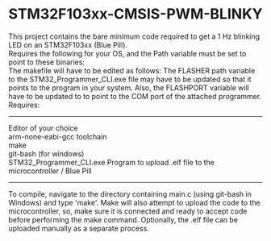 # STM32F103xx-CMSIS-PWM-BLINKY

This project contains the bare minimum code required to get a 1 Hz blinking LED on an STM32F103xx (Blue Pill).<br>
Requires the following for your OS, and the Path variable must be set to point to these binaries:<br>
The makefile will have to be edited as follows: The FLASHER path variable to the STM32_Programmer_CLI.exe file may have to be updated so that it points to the program in your system. Also, the FLASHPORT variable will have to be updated to to point to the COM port of the attached programmer.
Requires:<br>
<hr>
Editor of your choice<br>
arm-none-eabi-gcc toolchain<br>
make<br>
git-bash (for windows)<br>
STM32_Programmer_CLI.exe Program to upload .elf file to the microcontroller / Blue Pill<br>
<hr>
To compile, navigate to the directory containing main.c (using git-bash in Windows) and type 'make'. Make will also attempt to upload the code to the microcontroller, so, make sure it is connected and ready to accept code before performing the make command. Optionally, the .elf file can be uploaded manually as a separate process.
